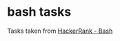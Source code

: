 # bash tasks

Tasks taken from [HackerRank - Bash](https://www.hackerrank.com/domains/shell?filters%5Bsubdomains%5D%5B%5D=bash)
